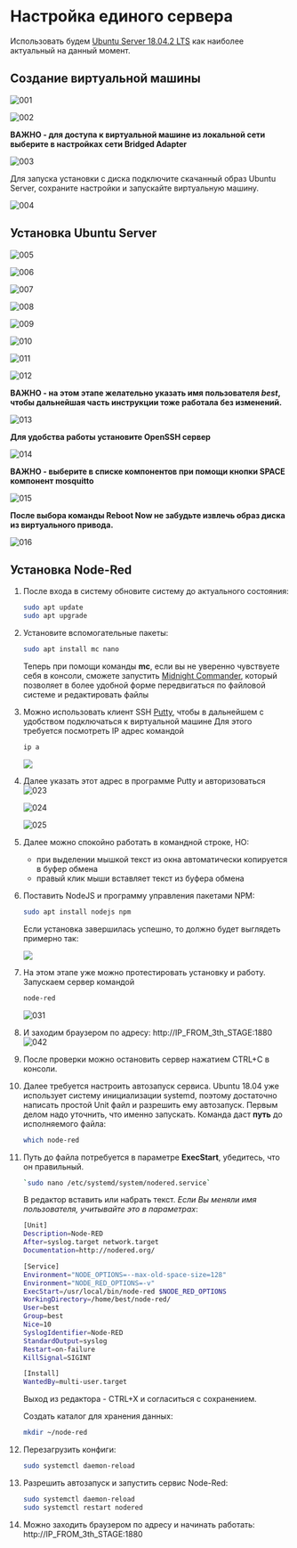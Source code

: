 # Настройка единого сервера

Использовать будем [Ubuntu Server 18.04.2 LTS](https://www.ubuntu.com/download/server)  как наиболее актуальный на данный момент.

## Создание виртуальной машины

![001](img/en/11/001.png)

![002](img/en/11/002.png)



**ВАЖНО - для доступа к виртуальной машине из локальной сети выберите в настройках сети Bridged Adapter**

![003](img/en/11/003.png)

Для запуска установки с диска подключите скачанный образ Ubuntu Server, сохраните настройки и запускайте виртуальную машину.

![004](img/en/11/004.png)



## Установка Ubuntu Server

![005](img/en/11/005.png)

![006](img/en/11/006.png)

![007](img/en/11/007.png)

![008](img/en/11/008.png)

![009](img/en/11/009.png)

![010](img/en/11/010.png)

![011](img/en/11/011.png)

![012](img/en/11/012.png)

**ВАЖНО - на этом этапе желательно указать имя пользователя *best*, чтобы дальнейшая часть инструкции тоже работала без изменений.**

![013](img/en/11/013.png)

**Для удобства работы установите OpenSSH сервер**

![014](img/en/11/014.png)

**ВАЖНО - выберите в списке компонентов при помощи кнопки SPACE компонент mosquitto**

![015](img/en/11/015.png)

**После выбора команды Reboot Now не забудьте извлечь образ диска из виртуального привода.**

![016](img/en/11/016.png)

## Установка Node-Red

1. После входа в систему  обновите систему до актуального состояния:

   ```bash
   sudo apt update
   sudo apt upgrade
   ```


2. Установите вспомогательные пакеты:

   ```bash
   sudo apt install mc nano
   ```

   Теперь при помощи команды **mc**, если вы не уверенно чувствуете себя в консоли, сможете запустить [Midnight Commander](https://en.wikipedia.org/wiki/Midnight_Commander), который позволяет в более удобной форме передвигаться по файловой системе и редактировать файлы

3. Можно использовать клиент SSH [Putty](https://the.earth.li/~sgtatham/putty/latest/w32/putty.exe), чтобы в дальнейшем с удобством подключаться к виртуальной машине
   Для этого требуется посмотреть IP адрес командой

   ```bash
   ip a
   ```

   ![](img/en/11/ip.png)

4. Далее указать этот адрес в программе Putty и авторизоваться
   ![023](img/en/11/023.png)

   ![024](img/en/11/024.png)

   ![025](img/en/11/025.png)

5. Далее можно спокойно работать в командной строке, НО:

   - при выделении мышкой текст из окна автоматически копируется в буфер обмена
   - правый клик мыши вставляет текст из буфера обмена

6. Поставить NodeJS и программу управления пакетами NPM:

   ```bash
   sudo apt install nodejs npm
   ```

   Если установка завершилась успешно, то должно будет выглядеть примерно так:

   ![](img/en/11/030.png)

7. На этом этапе уже можно протестировать установку и работу. Запускаем сервер командой

   ```bash
   node-red
   ```

   ![031](img/en/11/031.png)

8. И заходим браузером по адресу: http://IP_FROM_3th_STAGE:1880
   ![042](img/en/11/042.png)

9. После проверки можно остановить сервер нажатием CTRL+C в консоли.

10. Далее требуется настроить автозапуск сервиса. Ubuntu 18.04 уже использует систему инициализации systemd, поэтому достаточно написать простой Unit файл и разрешить ему автозапуск.  Первым делом надо уточнить, что именно запускать. Команда даст **путь** до исполняемого файла: 

    ```bash
    which node-red
    ```

    

11. Путь до файла потребуется в параметре **ExecStart**, убедитесь, что он правильный.

    ```bash
    `sudo nano /etc/systemd/system/nodered.service`
    ```

    В редактор вставить или набрать текст. *Если Вы меняли имя пользователя, учитывайте это в параметрах*:

    ```bash
    [Unit]
    Description=Node-RED
    After=syslog.target network.target
    Documentation=http://nodered.org/
    
    [Service]
    Environment="NODE_OPTIONS=--max-old-space-size=128"
    Environment="NODE_RED_OPTIONS=-v"
    ExecStart=/usr/local/bin/node-red $NODE_RED_OPTIONS
    WorkingDirectory=/home/best/node-red/
    User=best
    Group=best
    Nice=10
    SyslogIdentifier=Node-RED
    StandardOutput=syslog
    Restart=on-failure
    KillSignal=SIGINT
    
    [Install]
    WantedBy=multi-user.target
    ```

    Выход из редактора - CTRL+X  и согласиться с сохранением.

    Создать каталог для хранения данных:

    ```bash
    mkdir ~/node-red
    ```

    

12. Перезагрузить конфиги:

    ```bash
    sudo systemctl daemon-reload
    ```

    

13. Разрешить автозапуск и запустить сервис Node-Red:

    ```bash
    sudo systemctl daemon-reload
    sudo systemctl restart nodered
    ```

    

14. Можно заходить браузером по адресу и начинать работать: 
    http://IP_FROM_3th_STAGE:1880